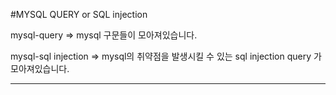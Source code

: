 #MYSQL QUERY or SQL injection

mysql-query => mysql 구문들이 모아져있습니다.

mysql-sql injection => mysql의 취약점을 발생시킬 수 있는 sql injection query 가 모아져있습니다.

* * *
